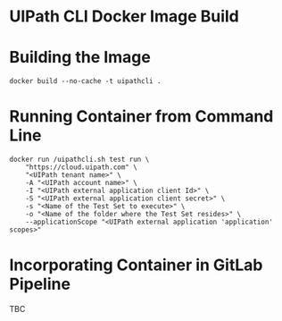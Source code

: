 # UIPath CLI Docker Image Build

# Building the Image
```shell
docker build --no-cache -t uipathcli .
```

# Running Container from Command Line
```shell
docker run /uipathcli.sh test run \
    "https://cloud.uipath.com" \
    "<UIPath tenant name>" \
    -A "<UIPath account name>" \
    -I "<UIPath external application client Id>" \
    -S "<UIPath external application client secret>" \
    -s "<Name of the Test Set to execute>" \
    -o "<Name of the folder where the Test Set resides>" \
    --applicationScope "<UIPath external application 'application' scopes>"
```

# Incorporating Container in GitLab Pipeline
TBC